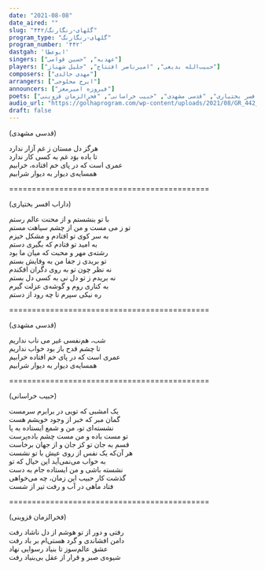 ```yaml
---
date: "2021-08-08"
date_aired: ""
slug: "گلهای-رنگارنگ/۴۴۲"
program_type: "گلهای-رنگارنگ"
program_number: '۴۴۲'
dastgah: 'ابوعطا'
singers: ["عهدیه", "حسین قوامی"]
players: ["حبیب‌الله بدیعی", "امیرناصر افتتاح", "جلیل شهناز"]
composers: ["مهدی خالدی"]
arrangers: ["ایرج محلوجی"]
announcers: ["فیروزه امیرمعز"]
poets: ["داراب افسر بختیاری", "قدسی مشهدی", "حبیب خراسانی", "فخرالزمان قزوینی"]
audio_url: "https://golhaprogram.com/wp-content/uploads/2021/08/GR_442_Ahdieh_Ghavami.mp3"
draft: false
---
```


(قدسی مشهدی)  

هرگز دل مستان ز غم آزار ندارد  
تا باده بوَد غم به كسی كار ندارد  
عمری است که در پای خم افتاده، خرابیم  
همسایه‌ی دیوار به دیوار شرابیم  

============================================  

(داراب افسر بختیاری)  

با تو بنشستم و از محنت عالم رستم  
تو ز می مست و من از چشم سیاهت مستم  
به سر کوی تو افتادم و مشکل خیزم  
به امید تو فتادم که بگیری دستم  
رشته‌ی مهر و محبت که میان ما بود  
تو بریدی ز جفا من به وفایش بستم  
نه نظر چون تو به روی دگران افکندم  
نه بریدم ز تو دل نی به کسی دل بستم  
به کناری روم و گوشه‌ی عزلت گیرم  
ره نیکی سپرم تا چه رود از دستم  

============================================  

(قدسی مشهدی)  

شب، هم‌نفسی غیر می ناب نداریم  
تا چشم قدح باز بود خواب نداریم  
عمری است که در پای خم افتاده خرابیم  
همسایه‌ی دیوار به دیوار شرابیم  

============================================  

(حبیب خراسانی)  

یک امشبی که تویی در برابرم سرمست  
گمان مبر که خبر از وجود خویشم هست  
نشسته‌ای تو، من و شمع ایستاده به پا  
تو مست باده و من مست چشم باده‌پرست  
قسم به جان تو کز جان و از جهان برخاست  
هر آن‌که یک نفس از روی عیش با تو نشست  
به خواب می‌نمی‌آید این خیال که تو  
نشسته باشی و من ایستاده جام به دست  
گذشت کار حبیب این زمان، چه می‌خواهی  
فتاد ماهی در آب و رفت تیر از شست  

============================================  

(فخرالزمان قزوینی)  

رفتی و دور از تو هوشم از دل ناشاد رفت  
دامن افشاندی و گرد هستی‌ام بر باد رفت  
عشق عالم‌سوز تا بنیاد رسوایی نهاد  
شیوه‌ی صبر و قرار از عقل بی‌بنیاد رفت  
